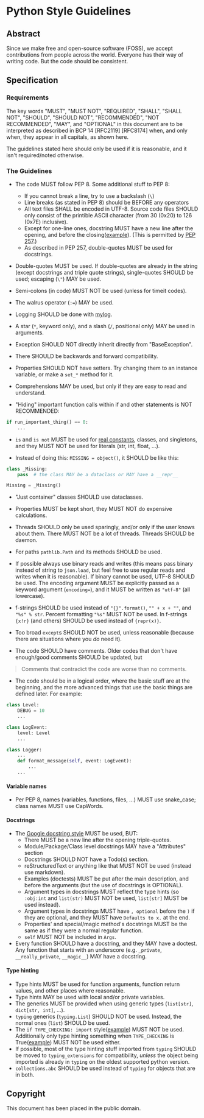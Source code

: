 # Python Style Guidelines

## Abstract

Since we make free and open-source software (FOSS), we accept contributions from people across the world. Everyone has their way of writing code. But the code should be consistent.

## Specification

### Requirements

The key words "MUST", "MUST NOT", "REQUIRED", "SHALL", "SHALL NOT", "SHOULD", "SHOULD NOT", "RECOMMENDED", "NOT RECOMMENDED", "MAY", and "OPTIONAL" in this document are to be interpreted as described in BCP 14 [RFC2119] [RFC8174] when, and only when, they appear in all capitals, as shown here.

The guidelines stated here should only be used if it is reasonable, and it isn't required/noted otherwise.

### The Guidelines

- The code MUST follow PEP 8. Some additional stuff to PEP 8:
  - If you cannot break a line, try to use a backslash (`\`)
  - Line breaks (as stated in PEP 8) should be BEFORE any operators
  - All text files SHALL be encoded in UTF-8. Source code files SHOULD only consist of the printible ASCII character (from 30 (0x20) to 126 (0x7E) inclusive).
  - Except for one-line ones, docstring MUST have a new line after the opening, and before the closing([example](https://github.com/sco1/flake8-annotations/blob/7e44ba73866e92fcce8d1c9ca082ffaabec99d9c/flake8_annotations/checker.py#L53-L58)). (This is permitted by [PEP 257](https://archive.ph/kY0Hw#selection-615.313-615.399).)
  - As described in PEP 257, double-quotes MUST be used for docstrings.

- Double-quotes MUST be used. If double-quotes are already in the string (except docstrings and triple quote strings), single-quotes SHOULD be used; escaping (`\"`) MAY be used.

- Semi-colons (in code) MUST NOT be used (unless for timeit codes).

- The walrus operator (`:=`) MAY be used.

- Logging SHOULD be done with [mylog](https://github.com/koviubi56/mylog).

- A star (`*`, keyword only), and a slash (`/`, positional only) MAY be used in arguments.

- Exception SHOULD NOT directly inherit directly from "BaseException".

- There SHOULD be backwards and forward compatibility.

- Properties SHOULD NOT have setters. Try changing them to an instance variable, or make a `set_*` method for it.

- Comprehensions MAY be used, but only if they are easy to read and understand.

- "Hiding" important function calls within if and other statements is NOT RECOMMENDED:

```python
if run_important_thing() == 0:
    ...
```

- `is` and `is not` MUST be used for [real constants](https://docs.python.org/3/library/constants.html#built-in-constants), classes, and singletons, and they MUST NOT be used for literals (str, int, float, ...).

- Instead of doing this: `MISSING = object()`, it SHOULD be like this:

```python
class _Missing:
    pass  # the class MAY be a dataclass or MAY have a __repr__

Missing = _Missing()
```

- "Just container" classes SHOULD use dataclasses.

- Properties MUST be kept short, they MUST NOT do expensive calculations.

- Threads SHOULD only be used sparingly, and/or only if the user knows about them. There MUST NOT be a lot of threads. Threads SHOULD be daemon.

- For paths `pathlib.Path` and its methods SHOULD be used.

- If possible always use binary reads and writes (this means pass binary instead of string to `json.load`, but feel free to use regular reads and writes when it is reasonable). If binary cannot be used, UTF-8 SHOULD be used. The encoding argument MUST be explicitly passed as a keyword argument (`encoding=`), and it MUST be written as `"utf-8"` (all lowercase).

- f-strings SHOULD be used instead of `"{}".format()`, `"" + x + ""`, and `"%s" % str`. Percent formatting `"%s"` MUST NOT be used. In f-strings `{x!r}` (and others) SHOULD be used instead of `{repr(x)}`.

- Too broad `except`s SHOULD NOT be used, unless reasonable (because there are situations where you _do_ need it).

- The code SHOULD have comments. Older codes that don't have enough/good comments SHOULD be updated, but

> Comments that contradict the code are worse than no comments.

- The code should be in a logical order, where the basic stuff are at the beginning, and the more advanced things that use the basic things are defined later. For example:

```py
class Level:
    DEBUG = 10
    ...

class LogEvent:
    level: Level
    ...

class Logger:
    ...
    def format_message(self, event: LogEvent):
        ...
    ...
```

#### Variable names

- Per PEP 8, names (variables, functions, files, ...) MUST use snake_case; class names MUST use CapWords.

#### Docstrings

- The [Google docstring style](https://www.sphinx-doc.org/en/master/usage/extensions/example_google.html) MUST be used, BUT:
  - There MUST be a new line after the opening triple-quotes.
  - Module/Package/Class level docstrings MAY have a "Attributes" section
  - Docstrings SHOULD NOT have a Todo(s) section.
  - reStructuredText or anything like that MUST NOT be used (instead use markdown).
  - Examples (doctests) MUST be put after the main description, and before the arguments (but the use of docstrings is OPTIONAL).
  - Argument types in docstrings MUST reflect the type hints (so `:obj:int` and `list(str)` MUST NOT be used, `list[str]` MUST be used instead).
  - Argument types in docstrings MUST have `, optional` before the `)` if they are optional, and they MUST have `Defaults to x.` at the end.
  - Properties' and special/magic method's docstrings MUST be the same as if they were a normal regular function.
  - `self` MUST NOT be included in `Args`.
- Every function SHOULD have a docstring, and they MAY have a doctest. Any function that starts with an underscore (e.g. `_private`, `__really_private`, `__magic__`) MAY have a docstring.

#### Type hinting

- Type hints MUST be used for function arguments, function return values, and other places where reasonable.
- Type hints MAY be used with local and/or private variables.
- The generics MUST be provided when using generic types (`list[str]`, `dict[str, int]`, ...).
- `typing` generics (`typing.List`) SHOULD NOT be used. Instead, the normal ones (`list`) SHOULD be used.
- The `if TYPE_CHECKING: import` style([example](https://github.com/pydantic/pydantic/blob/5dd9b4f5ca5715ed2bd65378201473b45c419c89/pydantic/main.py#L74-L91)) MUST NOT be used. Additionally only type hinting something when `TYPE_CHECKING` is True([example](https://github.com/pydantic/pydantic/blob/5dd9b4f5ca5715ed2bd65378201473b45c419c89/pydantic/main.py#L312-L327)) MUST NOT be used either.
- If possible, most of the type hinting stuff imported from `typing` SHOULD be moved to `typing_extensions` for compatibility, _unless_ the object being imported is already in `typing` on the oldest supported python version.
- `collections.abc` SHOULD be used instead of `typing` for objects that are in both.

## Copyright

This document has been placed in the public domain.
